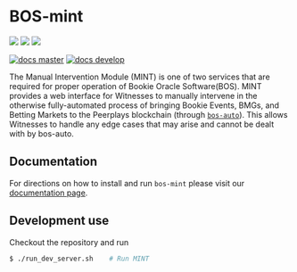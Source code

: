 # BOS-mint

![](https://img.shields.io/pypi/v/bos-mint.svg?style=for-the-badge)
![](https://img.shields.io/github/downloads/pbsa/bos-mint/total.svg?style=for-the-badge)
![](https://img.shields.io/pypi/pyversions/bos-mint.svg?style=for-the-badge)

[![docs master](https://readthedocs.org/projects/bos-mint/badge/?version=latest)](http://bos-mint.rtfd.io/en/latest/)
[![docs develop](https://readthedocs.org/projects/bos-mint/badge/?version=develop)](http://bos-mint.rtfd.io/en/develop/)

The Manual Intervention Module (MINT) is one of two services that are required for proper operation of Bookie Oracle Software(BOS). MINT provides a web interface for Witnesses to manually intervene in the otherwise fully-automated process of bringing Bookie Events, BMGs, and Betting Markets to the Peerplays blockchain (through [`bos-auto`](https://github.com/PBSA/bos-auto)). This allows Witnesses to handle any edge cases that may arise and cannot be dealt with by bos-auto.

## Documentation
For directions on how to install and run `bos-mint` please visit our [documentation page](http://bos-mint.readthedocs.io/en/master/installation.html).

## Development use
Checkout the repository and run

```bash
$ ./run_dev_server.sh    # Run MINT
```
